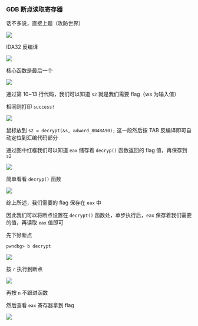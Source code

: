 ### GDB 断点读取寄存器

话不多说，直接上题（攻防世界）

![](https://pic1.imgdb.cn/item/6808d09158cb8da5c8c68eb3.png)

IDA32 反编译

![](https://pic1.imgdb.cn/item/6808d0e258cb8da5c8c6904b.png)

核心函数是最后一个

![](https://pic1.imgdb.cn/item/6808d14658cb8da5c8c69225.png)

通过第 10~13 行代码，我们可以知道 `s2` 就是我们需要 flag（ws 为输入值）

相同则打印 `success!`

![](https://pic1.imgdb.cn/item/6808d21b58cb8da5c8c6963f.png)

鼠标放到 `s2 = decrypt(&s, &dword_8048A90);` 这一段然后按 TAB 反编译即可自动定位到汇编代码部分

通过图中红框我们可以知道 `eax` 储存着 `decryp()` 函数返回的 flag 值，再保存到 `s2`

![](https://pic1.imgdb.cn/item/6808d54f58cb8da5c8c6a13c.png)

简单看看 `decryp()` 函数

![](https://pic1.imgdb.cn/item/6808d5aa58cb8da5c8c6a151.png)

综上所述，我们需要的 flag 保存在 `eax` 中

因此我们可以将断点设置在 `decrypt()` 函数处，单步执行后，`eax` 保存着我们需要的值，再读取 `eax` 值即可

先下好断点

```shell
pwndbg> b decrypt
```

![](https://pic1.imgdb.cn/item/6808d6b558cb8da5c8c6a198.png)

按 `r` 执行到断点

![](https://pic1.imgdb.cn/item/6808d6ed58cb8da5c8c6a1b7.png)

再按 `n` 不跟进函数

然后查看 `eax` 寄存器拿到 flag

![](https://pic1.imgdb.cn/item/6808da2358cb8da5c8c6a2a2.png)